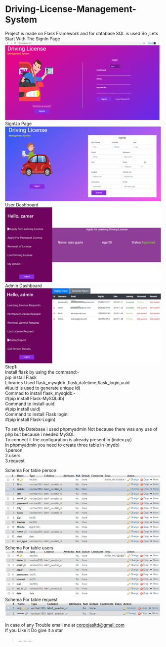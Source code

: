 # Driving-License-Management-System

Project is made on Flask Framework and for database SQL is used
So ,Lets Start With The
SignIn Page
![](Screenshots/Screenshot%20(5).png)
SignUp Page
![](Screenshots/Screenshot%20(9).png)
User Dashboard
![](Screenshots/Screenshot%20(10).png)
Admin Dashboard
![](Screenshots/Screenshot%20(15)_LI.jpg)
Step1:<br/>
Install flask by using the command:-<br/>
pip install Flask<br/>
Libraries Used flask_mysqldb ,flask,datetime,flask_login,uuid<br/>
#(uuid is used to generate unique id)<br/>
Commad to install flask_mysqldb:-<br/>
#(pip install Flask-MySQLdb)<br/>
Command to install uuid<br/>
#(pip install uuid)<br/>
Command to install Flask login:<br/>
#(pip install Flask-Login)<br/>

To set Up Datebase i used phpmyadmin Not because there was any use of php but because i needed MySQL<br/>
To connect it the configuration is already present in (index.py)<br/>
In phpmyadmin you need to create three table in (mydb)<br/>
1.person<br/>
2.users<br/>
3.request<br/>

Schema For table person
![](Screenshots/1.PNG)
Schema For table users
![](Screenshots/3.PNG)
Schema For table request
![](Screenshots/2.PNG)



In case of any Trouble email me at corpojasltd@gmail.com<br/>
If you Like it Do give it a star<br/>
>............<br/>







